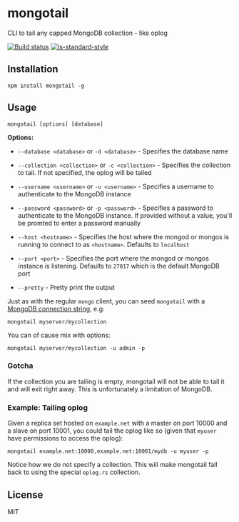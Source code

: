 # mongotail

CLI to tail any capped MongoDB collection - like oplog

[![Build status](https://travis-ci.org/watson/mongotail.svg?branch=master)](https://travis-ci.org/watson/mongotail)
[![js-standard-style](https://img.shields.io/badge/code%20style-standard-brightgreen.svg?style=flat)](https://github.com/feross/standard)

## Installation

```
npm install mongotail -g
```

## Usage

```
mongotail [options] [database]
```

**Options:**

- `--database <database>` or `-d <database>` - Specifies the database
  name

- `--collection <collection>` or `-c <collection>` - Specifies the
  collection to tail. If not specified, the oplog will be tailed

- `--username <username>` or `-u <username>` - Specifies a username to
  authenticate to the MongoDB instance

- `--password <password>` or `-p <password>` - Specifies a password to
  authenticate to the MongoDB instance. If provided without a value,
  you'll be promted to enter a password manually

- `--host <hostname>` - Specifies the host where the mongod or mongos is
  running to connect to as `<hostname>`. Defaults to `localhost`

- `--port <port>` - Specifies the port where the mongod or mongos
  instance is listening. Defaults to `27017` which is the default
  MongoDB port

- `--pretty` - Pretty print the output

Just as with the regular `mongo` client, you can seed `mongotail` with a
[MongoDB connection
string](http://docs.mongodb.org/manual/reference/connection-string/),
e.g:

```
mongotail myserver/mycollection
```

You can of cause mix with options:

```
mongotail myserver/mycollection -u admin -p
```

### Gotcha

If the collection you are tailing is empty, mongotail will not be able
to tail it and will exit right away. This is unfortunately a limitation
of MongoDB.

### Example: Tailing oplog

Given a replica set hosted on `example.net` with a master on port 10000
and a slave on port 10001, you could tail the oplog like so (given that
`myuser` have permissions to access the oplog):

```
mongotail example.net:10000,example.net:10001/mydb -u myuser -p
```

Notice how we do not specify a collection. This will make mongotail fall
back to using the special `oplog.rs` collection.

## License

MIT
